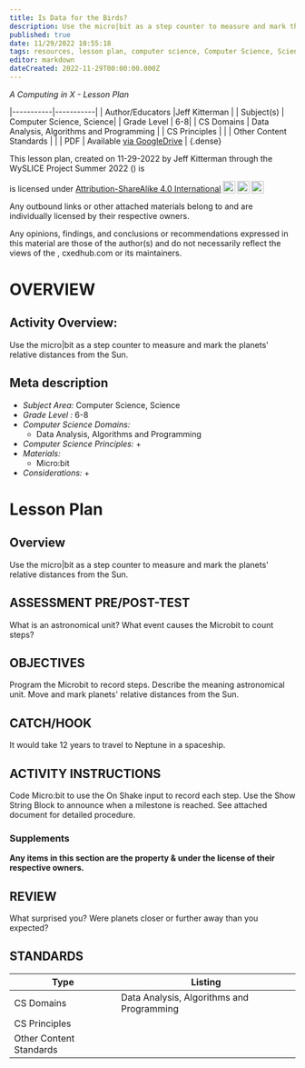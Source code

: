 ```yaml
---
title: Is Data for the Birds?
description: Use the micro|bit as a step counter to measure and mark the planets' relative distances from the Sun.
published: true
date: 11/29/2022 10:55:18
tags: resources, lesson plan, computer science, Computer Science, Science 
editor: markdown
dateCreated: 2022-11-29T00:00:00.000Z
---
```

*A Computing in X - Lesson Plan*

|-----------|-----------|
| Author/Educators |Jeff Kitterman |
| Subject(s) | Computer Science, Science|
| Grade Level | 6-8|
| CS Domains | Data Analysis, Algorithms and Programming |
| CS Principles |  |
| Other Content Standards |  | 
| PDF | Available [via GoogleDrive]() |
{.dense}






This lesson plan, created on 11-29-2022 by Jeff Kitterman through the  WySLICE Project Summer 2022 () is  <p xmlns:cc="http://creativecommons.org/ns#" >  is licensed under <a href="http://creativecommons.org/licenses/by-sa/4.0/?ref=chooser-v1" target="_blank" rel="license noopener noreferrer" style="display:inline-block;">Attribution-ShareAlike 4.0 International<img style="height:22px!important;margin-left:3px;vertical-align:text-bottom;" src="https://mirrors.creativecommons.org/presskit/icons/cc.svg?ref=chooser-v1"><img style="height:22px!important;margin-left:3px;vertical-align:text-bottom;" src="https://mirrors.creativecommons.org/presskit/icons/by.svg?ref=chooser-v1"><img style="height:22px!important;margin-left:3px;vertical-align:text-bottom;" src="https://mirrors.creativecommons.org/presskit/icons/sa.svg?ref=chooser-v1"></a></p>


Any outbound links or other attached materials belong to and are individually licensed by their respective owners. 


Any opinions, findings, and conclusions or recommendations expressed in this material are those of the author(s) and do not necessarily reflect the views of the , cxedhub.com or its maintainers.


# OVERVIEW
## Activity Overview:  
Use the micro|bit as a step counter to measure and mark the planets' relative distances from the Sun.
## Meta description
+ *Subject Area:* Computer Science, Science 
+ *Grade Level :* 6-8 
+ *Computer Science Domains:*
   + Data Analysis, Algorithms and Programming
+ *Computer Science Principles:*
   + 
+ *Materials:* 
   + Micro:bit
+ *Considerations:*
   + 


# Lesson Plan
## Overview
Use the micro|bit as a step counter to measure and mark the planets' relative distances from the Sun.
## ASSESSMENT PRE/POST-TEST
What is an astronomical unit?
What event causes the Microbit to count steps?
## OBJECTIVES
Program the Microbit to record steps.
Describe the meaning astronomical unit.
Move and mark planets' relative distances from the Sun.


## CATCH/HOOK
It would take 12 years to travel to Neptune in a spaceship.


## ACTIVITY INSTRUCTIONS
Code Micro:bit to use the On Shake input to record each step.
Use the Show String Block to announce when a milestone is reached.
See attached document for detailed procedure.


### Supplements
**Any items in this section are the property & under the license of their respective owners.**






## REVIEW
What surprised you? Were planets closer or further away than you expected?
## STANDARDS        
| Type | Listing | 
|-----------|-----------|
| CS Domains  | Data Analysis, Algorithms and Programming|
| CS Principles   | |
| Other Content Standards |   |